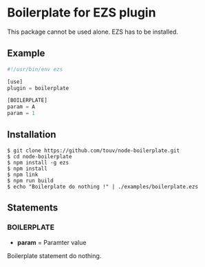 # Boilerplate for EZS plugin

This package cannot be used alone. EZS has to be installed.

## Example

```js
#!/usr/bin/env ezs

[use]
plugin = boilerplate

[BOILERPLATE]
param = A
param = 1

```

## Installation

    $ git clone https://github.com/touv/node-boilerplate.git
    $ cd node-boilerplate
    $ npm install -g ezs
    $ npm install
    $ npm link
    $ npm run build 
    $ echo "Boilerplate do nothing !" | ./examples/boilerplate.ezs


## Statements


<a id="BOILERPLATE"></a>
### BOILERPLATE
-  **param** = Paramter value

Boilerplate statement do nothing.

